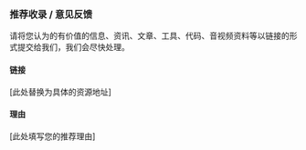 ### 推荐收录 / 意见反馈

请将您认为的有价值的信息、资讯、文章、工具、代码、音视频资料等以链接的形式提交给我们，我们会尽快处理。

#### 链接

[此处替换为具体的资源地址]

#### 理由

[此处填写您的推荐理由]